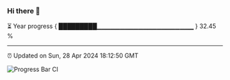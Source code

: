 ### Hi there 👋

⏳ Year progress { █████████▁▁▁▁▁▁▁▁▁▁▁▁▁▁▁▁▁▁▁▁▁ } 32.45 %

---

⏰ Updated on Sun, 28 Apr 2024 18:12:50 GMT

![Progress Bar CI](https://github.com/liununu/liununu/workflows/Progress%20Bar%20CI/badge.svg)
